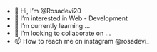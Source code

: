 - 👋 Hi, I’m @Rosadevi20
- 👀 I’m interested in Web - Development
- 🌱 I’m currently learning ...
- 💞️ I’m looking to collaborate on ...
- 📫 How to reach me on instagram @rosadevi_

<!---
Rosadevi20/Rosadevi20 is a ✨ special ✨ repository because its `README.md` (this file) appears on your GitHub profile.
You can click the Preview link to take a look at your changes.
--->
